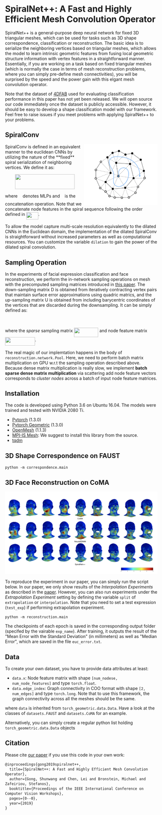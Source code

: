 # SpiralNet++: A Fast and Highly Efficient Mesh Convolution Operator

SpiralNet++ is a general-purpose deep neural network for fixed 3D triangular meshes, which can be used for tasks such as 3D shape correspondence, classification or reconstruction. The basic idea is to serialize the neighboring vertices based on triangular meshes, which allows the model to learn intrinsic geometric features from fusing local geometric structure information with vertex features in a straightforward manner. Essentially, if you are working on a task based on fixed triangular meshes (which is normally the case in terms of mesh reconstruction problems, where you can simply pre-define mesh connectivities), you will be surprised by the speed and the power gain with this elgant mesh convolution operator. 

Note that the dataset of [4DFAB](https://arxiv.org/abs/1712.01443) used for evaluating classification performance in this paper has not yet been released. We will open source our code immediately once the dataset is publicly accessible. However, it should be easy to develop a shape classification model with our framework. Feel free to raise issues if you meet problems with applying SpiralNet++ to your problems.

## SpiralConv
<p align="center"><img src="svgs/spiral.png" align=right height=200pt/></p>
SpiralConv is defined in an equivalent manner to the euclidean CNNs by utilizing the nature of the **fixed** spiral serialization of neighboring vertices. We define it as:
<p align="center"><img src="svgs/a9e11ad58a629e9fb55045f0ac158a64.svg" align=middle width=197.04795pt height=49.131389999999996pt/></p>

where <img src="svgs/11c596de17c342edeed29f489aa4b274.svg" align=middle width=9.388665000000001pt height=14.102549999999994pt/> denotes MLPs and <img src="svgs/f2d94cd21b8f8c1c0d6e60b36522ae2e.svg" align=middle width=8.188554000000002pt height=24.56552999999997pt/> is the concatenation operation. Note that we concatenate node features in the spiral sequence following the order defined in <img src="svgs/524d74b8294edeb6931ea94a8ea50f24.svg" align=middle width=39.977025pt height=24.56552999999997pt/>.

To allow the model capture multi-scale resolution equivalently to the dilated CNNs in the Euclidean domain, the implementation of the dilated SpiralConv is straightforward without increased parameters as well as computational resources. You can customize the variable ``dilation`` to gain the power of the dilated spiral convolution.

## Sampling Operation

In the experiments of facial expression classification and face reconstruction, we perform the in-network sampling operations on mesh with the precomputed sampling matrices introduced in [this paper](https://arxiv.org/abs/1807.10267). The down-sampling matrix D is obtained from iteratively contracting vertex pairs that maintain surface error approximations using quadric matrics, and the up-sampling matrix U is obtained from including barycentric coordinates of the vertices that are discarded during the downsampling. It can be simply defined as:
<p align="center"><img src="svgs/495643a79495f6d3ce50d4936365a15e.svg" align=middle width=77.33054999999999pt height=13.156093499999999pt/></p>

where the *sparse* sampling matrix <img src="svgs/9180e00e196978aa798f62467e585afa.svg" align=middle width=80.2329pt height=30.950700000000015pt/> and node feature matrix <img src="svgs/281195f9409164ae6087fe6f0131dcb6.svg" align=middle width=98.84704500000001pt height=27.598230000000008pt/>.

The real magic of our implemtation happens in the body of ``reconstruction.network.Pool``.  Here, we need to perform batch matrix multiplication on GPU w.r.t the sampling operation described above. Because dense matrix multiplication is really slow, we implement **batch sparse dense matrix multiplication** via scattering add node feature vectors corresponds to *cluster nodes* across a batch of input node feature matrices.

## Installation

The code is developed using Python 3.6 on Ubuntu 16.04. The models were trained and tested with NVIDIA 2080 Ti.
* [Pytorch](https://pytorch.org/) (1.3.0)
* [Pytorch Geometric](https://github.com/rusty1s/pytorch_geometric) (1.3.0)
* [OpenMesh](https://www.graphics.rwth-aachen.de:9000/OpenMesh/openmesh-python) (1.1.3)
* [MPI-IS Mesh](https://github.com/MPI-IS/mesh): We suggest to install this library from the source.
* [tqdm](https://github.com/tqdm/tqdm)

## 3D Shape Correspondence on FAUST
```
python -m correspondence.main
```

## 3D Face Reconstruction on CoMA
<p align="center"><img src="svgs/reconstruction.png" align=middle/></p>

To reproduce the experiment in our paper, you can simply run the script below. In our paper, we only show results of the *Interpolation Experiments* as described in the [paper](https://arxiv.org/abs/1807.10267). However, you can also run experiments under the *Extrapolation Experiment* setting by defining the variable ``split`` of ``extrapolation`` or ``interpolation``. Note that you need to set a test expression (``test_exp``) if performing extrapolation experiment.
```
python -m reconstruction.main
```
The checkpoints of each epoch is saved in the corresponding output folder (specifed by the vairable ``exp_name``).  After training, it outputs the result of the "Mean Error with the Standard Deviation" (in millimeters) as well as "Median Error", which are saved in the file ``euc_error.txt``.

## Data
To create your own dataset, you have to provide data attributes at least:
- `data.x`: Node feature matrix with shape `[num_nodese, num_node_features]` and type `torch.float`.
- `data.edge_index`: Graph connectivity in COO format with shape `[2, num_edges]` and type `torch.long`. Note that to use this framework, the graph connectivity across all the meshes should be the same.

where `data` is inherited from `torch_geometric.data.Data`. Have a look at the classes of `datasets.FAUST` and `datasets.CoMA` for an example.

Alternatively, you can simply create a regular python list holding `torch_geometric.data.Data` objects

## Citation
Please cite [our paper](https://arxiv.org/abs/1911.05856) if you use this code in your own work:
```
@inproceedings{gong2019spiralnet++,
  title={SpiralNet++: A Fast and Highly Efficient Mesh Convolution Operator},
  author={Gong, Shunwang and Chen, Lei and Bronstein, Michael and Zafeiriou, Stefanos},
  booktitle={Proceedings of the IEEE International Conference on Computer Vision Workshops},
  pages={0--0},
  year={2019}
}

